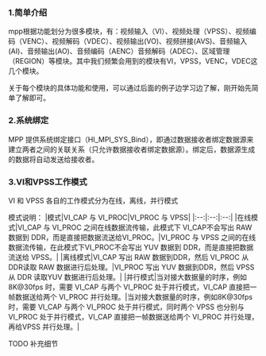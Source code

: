 ### 1.简单介绍
mpp根据功能划分为很多模块，有：视频输入（VI）、视频处理（VPSS）、视频编码（VENC）、视频解码（VDEC）、视频输出(VO)、视频拼接(AVS)、音频输入(AI)、音频输出(AO)、音频编码（AENC）音频解码（ADEC）、区域管理（REGION）等模块。其中我们频繁会用到的模块有VI，VPSS，VENC，VDEC这几个模块。

关于每个模块的具体功能和使用，可以通过后面的例子边学习边了解，刚开始先简单了解即可。

### 2.系统绑定
MPP 提供系统绑定接口（HI_MPI_SYS_Bind），即通过数据接收者绑定数据源来建立两者之间的关联关系（只允许数据接收者绑定数据源）。绑定后，数据源生成的数据将自动发送给接收者。

### 3.VI和VPSS工作模式
VI 和 VPSS 各自的工作模式分为在线，离线，并行模式

模式说明：
|模式|VI_CAP 与 VI_PROC|VI_PROC 与 VPSS|
|:--:|:--:|:--:|
|在线模式|VI_CAP 与 VI_PROC 之间在线数据流传输，此模式下 VI_CAP不会写出 RAW 数据到 DDR，而是直接把数据流送给VI_PROC。|VI_PROC 与 VPSS 之间的在线数据流传输，在此模式下VI_PROC不会写出 YUV 数据到 DDR，而是直接把数据流送给 VPSS。|
|离线模式|VI_CAP 写出 RAW 数据到DDR，然后 VI_PROC 从 DDR读取 RAW 数据进行后处理。|VI_PROC 写出 YUV 数据到DDR，然后 VPSS 从 DDR 读取YUV 数据进行后处理。|
|并行模式|当对接大数据量的时序，例如8K@30fps 时，需要 VI_CAP 与两个 VI_PROC 处于并行模式，VI_CAP 直接把一帧数据送给两个 VI_PROC 并行处理。|当对接大数据量的时序，例如8K@30fps 时，需要 VI_CAP 与两个 VI_PROC 处于并行模式，同时两个 VPSS 也分别与VI_PROC 处于并行模式，VI_CAP 直接把一帧数据送给两个 VI_PROC 并行处理，再给VPSS 并行处理。|

TODO 补充细节